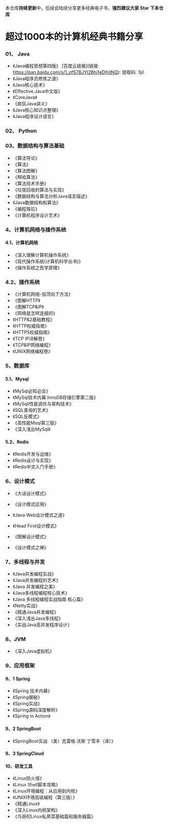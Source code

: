 本仓库**持续更新**中，后续会陆续分享更多经典电子书，**强烈建议大家 Star 下本仓库**


# 超过1000本的计算机经典书籍分享


### 01、 Java

-  《Java编程思想第四版》 [百度云链接](链接: https://pan.baidu.com/s/1_ofS7BJYI2Bhj1eDlhIlNQ):  提取码: 3jil
-  《Java程序员修炼之道》
-  《Java核心技术》
-  《Effective.Java中文版》
-  《CoreJava》
-  《疯狂Java讲义》
-  《Java核心知识点整理》
-  《Java程序设计语言》

### 02、 Python

### 03、数据结构与算法基础

-  《算法导论》
-  《算法》
-  《算法图解》
-  《啊哈算法》
-  《算法技术手册》
-  《垃圾回收的算法与实现》
-  《数据结构与算法分析Java语言描述》
-  《Java数据结构和算法》
-  《编程珠玑》
-  《计算机程序设计艺术》


###  4、计算机网络与操作系统

#### 4.1、计算机网络

-  《深入理解计算机操作系统》
-  《现代操作系统(计算机科学丛书)》
-  《操作系统之哲学原理》

### 4.2、操作系统

-   《计算机网络-自顶向下方法》
-   《图解HTTP》
-   《图解TCP&IP》
-   《网络是怎样连接的》
-   《HTTP&2基础教程》
-   《HTTP权威指南》
-   《HTTPS权威指南》
-   《TCP IP详解卷》
-   《TCP&IP网络编程》
-   《UNIX网络编程卷》


###  5、数据库

#### 5.1、Mysql

- 《MySql必知必会》
- 《MySql技术内幕 InnoDB存储引擎第二版》
- 《MySqli性能调优与架构技术》
- 《SQL查询的艺术》
- 《SQL反模式》
- 《高性能Msql第三版》
- 《深入浅出MySql》

#### 5.2、Redis

- 《Redis开发与运维》
- 《Redis设计与实现》
- 《Redis中文入门手册》

### 6、设计模式

- 《大话设计模式》
- 《设计模式应用》

- 《Java Web设计模式之道》
- 《Head First设计模式》
- 《图解设计模式》
- 《设计模式之禅》

### 7、多线程与并发

- 《Java并发编程实战》
- 《Java并发编程的艺术》
- 《Java 并发编程之美》
- 《Java多线程编程核心技术》
- 《Java 多线程编程实战指南 核心篇》
- 《Netty实战》
- 《精通Java并发编程》
- 《深入浅出Java多线程》
- 《实战Java高并发程序设计》

### 8、JVM

- 《深入Java虚拟机》

### 9、应用框架

#### 9、1 Spring

- 《Spring 技术内幕》
- 《Spring揭秘》
- 《Spring实战》
- 《Spring源码深度解析》
- 《Spring in Action》

#### 9、2 SpringBoot

- 《SpringBoot实战 （美）克雷格.沃斯 丁雪丰（译）》

#### 9、3 SpringCloud


#### 10、研发工具

- 《Linux防火墙》
- 《Linux Shell脚本攻略》
- 《Linux环境编程：从应用到内核》
- 《UNIX环境高级编程（第三版）》
- 《精通Linux》
- 《深入Linux内核架构》
- 《鸟哥的Linux私房菜基础篇和服务器篇》